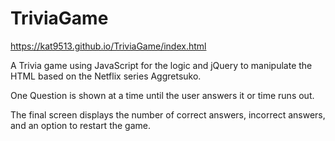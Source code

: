 # TriviaGame
https://kat9513.github.io/TriviaGame/index.html

A Trivia game using JavaScript for the logic and jQuery to manipulate the HTML based on the Netflix series Aggretsuko.

One Question is shown at a time until the user answers it or time runs out. 

The final screen displays the number of correct answers, incorrect answers, and an option to restart the game.
